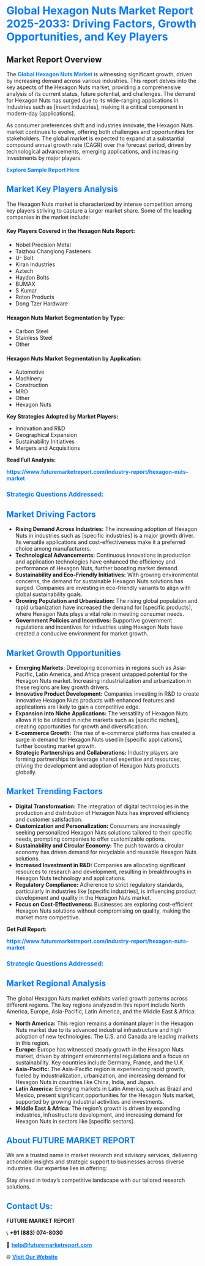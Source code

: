 <h1 style="color: #007BFF;">Global Hexagon Nuts Market Report 2025-2033: Driving Factors, Growth Opportunities, and Key Players</h1>

<section id="overview">
<h2>Market Report Overview</h2>
<p>The <a href="https://www.futuremarketreport.com/industry-report/hexagon-nuts-market" style="color: #007BFF; text-decoration: none;"><strong>Global Hexagon Nuts Market</strong></a> is witnessing significant growth, driven by increasing demand across various industries. This report delves into the key aspects of the Hexagon Nuts market, providing a comprehensive analysis of its current status, future potential, and challenges. The demand for Hexagon Nuts has surged due to its wide-ranging applications in industries such as [insert industries], making it a critical component in modern-day [applications].</p>
<p>As consumer preferences shift and industries innovate, the Hexagon Nuts market continues to evolve, offering both challenges and opportunities for stakeholders. The global market is expected to expand at a substantial compound annual growth rate (CAGR) over the forecast period, driven by technological advancements, emerging applications, and increasing investments by major players.</p>
</section>

<section id="overview">
<p><a href="https://www.futuremarketreport.com/request-sample/reportId=128610" style="color: #007BFF; text-decoration: none;"><strong>Explore Sample Report Here</strong></a></p>
</section>

<section id="key-players">
<h2 style="color: #007BFF;">Market Key Players Analysis</h2>
<p>The Hexagon Nuts market is characterized by intense competition among key players striving to capture a larger market share. Some of the leading companies in the market include:</p>
<h4>Key Players Covered in the Hexagon Nuts Report:</h4>
<ul><li>Nobel Precision Metal</li><li>Taizhou Changlong Fasteners</li><li>U- Bolt</li><li>Kiran Industries</li><li>Aztech</li><li>Haydon Bolts</li><li>BUMAX</li><li>S Kumar</li><li>Roton Products</li><li>Dong Tzer Hardware</li></ul>
<h4>Hexagon Nuts Market Segmentation by Type:</h4>
<ul><li>Carbon Steel</li><li>Stainless Steel</li><li>Other</li></ul>

<h4>Hexagon Nuts Market Segmentation by Application:</h4>
<ul><li>Automotive</li><li>Machinery</li><li>Construction</li><li>MRO</li><li>Other</li><li>Hexagon Nuts</li></ul>
<p><strong>Key Strategies Adopted by Market Players:</strong></p>
<ul>
<li>Innovation and R&D</li>
<li>Geographical Expansion</li>
<li>Sustainability Initiatives</li>
<li>Mergers and Acquisitions</li>
</ul>
</section>

<section>
<p><strong>Read Full Analysis: </strong></p><a href="https://www.futuremarketreport.com/industry-report/hexagon-nuts-market" style="color: #007BFF; text-decoration: none;"><strong>https://www.futuremarketreport.com/industry-report/hexagon-nuts-market</strong></a>
<h3 style="color: #007BFF;">Strategic Questions Addressed:</h3>
</section>

<section id="driving-factors">
<h2 style="color: #007BFF;">Market Driving Factors</h2>
<ul>
<li><strong>Rising Demand Across Industries:</strong> The increasing adoption of Hexagon Nuts in industries such as [specific industries] is a major growth driver. Its versatile applications and cost-effectiveness make it a preferred choice among manufacturers.</li>
<li><strong>Technological Advancements:</strong> Continuous innovations in production and application technologies have enhanced the efficiency and performance of Hexagon Nuts, further boosting market demand.</li>
<li><strong>Sustainability and Eco-Friendly Initiatives:</strong> With growing environmental concerns, the demand for sustainable Hexagon Nuts solutions has surged. Companies are investing in eco-friendly variants to align with global sustainability goals.</li>
<li><strong>Growing Population and Urbanization:</strong> The rising global population and rapid urbanization have increased the demand for [specific products], where Hexagon Nuts plays a vital role in meeting consumer needs.</li>
<li><strong>Government Policies and Incentives:</strong> Supportive government regulations and incentives for industries using Hexagon Nuts have created a conducive environment for market growth.</li>
</ul>
</section>

<section id="growth-opportunities">
<h2 style="color: #007BFF;">Market Growth Opportunities</h2>
<ul>
<li><strong>Emerging Markets:</strong> Developing economies in regions such as Asia-Pacific, Latin America, and Africa present untapped potential for the Hexagon Nuts market. Increasing industrialization and urbanization in these regions are key growth drivers.</li>
<li><strong>Innovative Product Development:</strong> Companies investing in R&D to create innovative Hexagon Nuts products with enhanced features and applications are likely to gain a competitive edge.</li>
<li><strong>Expansion into Niche Applications:</strong> The versatility of Hexagon Nuts allows it to be utilized in niche markets such as [specific niches], creating opportunities for growth and diversification.</li>
<li><strong>E-commerce Growth:</strong> The rise of e-commerce platforms has created a surge in demand for Hexagon Nuts used in [specific applications], further boosting market growth.</li>
<li><strong>Strategic Partnerships and Collaborations:</strong> Industry players are forming partnerships to leverage shared expertise and resources, driving the development and adoption of Hexagon Nuts products globally.</li>
</ul>
</section>

<section id="trending-factors">
<h2 style="color: #007BFF;">Market Trending Factors</h2>
<ul>
<li><strong>Digital Transformation:</strong> The integration of digital technologies in the production and distribution of Hexagon Nuts has improved efficiency and customer satisfaction.</li>
<li><strong>Customization and Personalization:</strong> Consumers are increasingly seeking personalized Hexagon Nuts solutions tailored to their specific needs, prompting companies to offer customizable options.</li>
<li><strong>Sustainability and Circular Economy:</strong> The push towards a circular economy has driven demand for recyclable and reusable Hexagon Nuts solutions.</li>
<li><strong>Increased Investment in R&D:</strong> Companies are allocating significant resources to research and development, resulting in breakthroughs in Hexagon Nuts technology and applications.</li>
<li><strong>Regulatory Compliance:</strong> Adherence to strict regulatory standards, particularly in industries like [specific industries], is influencing product development and quality in the Hexagon Nuts market.</li>
<li><strong>Focus on Cost-Effectiveness:</strong> Businesses are exploring cost-efficient Hexagon Nuts solutions without compromising on quality, making the market more competitive.</li>
</ul>
</section>

<section>
<p><strong>Get Full Report: </strong></p><a href="https://www.futuremarketreport.com/industry-report/hexagon-nuts-market" style="color: #007BFF; text-decoration: none;"><strong>https://www.futuremarketreport.com/industry-report/hexagon-nuts-market</strong></a>
<h3 style="color: #007BFF;">Strategic Questions Addressed:</h3>
</section>


<section id="regional-analysis">
<h2 style="color: #007BFF;">Market Regional Analysis</h2>
<p>The global Hexagon Nuts market exhibits varied growth patterns across different regions. The key regions analyzed in this report include North America, Europe, Asia-Pacific, Latin America, and the Middle East & Africa:</p>
<ul>
<li><strong>North America:</strong> This region remains a dominant player in the Hexagon Nuts market due to its advanced industrial infrastructure and high adoption of new technologies. The U.S. and Canada are leading markets in this region.</li>
<li><strong>Europe:</strong> Europe has witnessed steady growth in the Hexagon Nuts market, driven by stringent environmental regulations and a focus on sustainability. Key countries include Germany, France, and the U.K.</li>
<li><strong>Asia-Pacific:</strong> The Asia-Pacific region is experiencing rapid growth, fueled by industrialization, urbanization, and increasing demand for Hexagon Nuts in countries like China, India, and Japan.</li>
<li><strong>Latin America:</strong> Emerging markets in Latin America, such as Brazil and Mexico, present significant opportunities for the Hexagon Nuts market, supported by growing industrial activities and investments.</li>
<li><strong>Middle East & Africa:</strong> The region’s growth is driven by expanding industries, infrastructure development, and increasing demand for Hexagon Nuts in sectors like [specific sectors].</li>
</ul>
</section>

<footer>
<h2 style="color: #007BFF;">About FUTURE MARKET REPORT</h2>
<p>We are a trusted name in market research and advisory services, delivering actionable insights and strategic support to businesses across diverse industries. Our expertise lies in offering:</p>

<p>Stay ahead in today’s competitive landscape with our tailored research solutions.</p>

<h2 style="color: #007BFF;">Contact Us:</h2>
<p><strong>FUTURE MARKET REPORT</strong></p>
<p>📞 <strong>+91 (883) 074-8030</strong></p>
<p>📧 <strong><a href="mailto:help@futuremarketreport.com" style="color: #007BFF;">help@futuremarketreport.com</a></strong></p>
<p>🌐 <strong><a href="https://www.futuremarketreport.com/" style="color: #007BFF;">Visit Our Website</a></strong></p>
</footer>